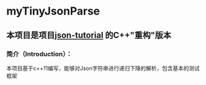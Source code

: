 # myTinyJsonParse

## 本项目是项目[json-tutorial](https://github.com/miloyip/json-tutorial) 的C++"重构"版本

### 简介（Introduction）：
本项目基于c++11编写，能够对Json字符串进行递归下降的解析，包含基本的测试框架
